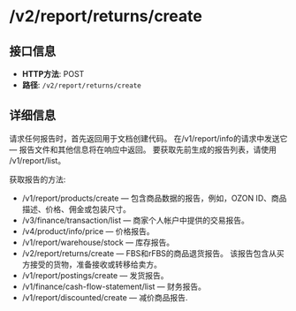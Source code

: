 # /v2/report/returns/create

## 接口信息

- **HTTP方法**: POST
- **路径**: `/v2/report/returns/create`

## 详细信息

请求任何报告时，首先返回用于文档创建代码。 在/v1/report/info的请求中发送它 — 报告文件和其他信息将在响应中返回。 要获取先前生成的报告列表，请使用 /v1/report/list。

获取报告的方法:

  * /v1/report/products/create — 包含商品数据的报告，例如，OZON ID、商品描述、价格、佣金或包装尺寸。
  * /v3/finance/transaction/list — 商家个人帐户中提供的交易报告。
  * /v4/product/info/price — 价格报告。
  * /v1/report/warehouse/stock — 库存报告。
  * /v2/report/returns/create — FBS和rFBS的商品退货报告。 该报告包含从买方接受的货物，准备接收或转移给卖方。
  * /v1/report/postings/create — 发货报告。
  * /v1/finance/cash-flow-statement/list — 财务报告。
  * /v1/report/discounted/create — 减价商品报告.


